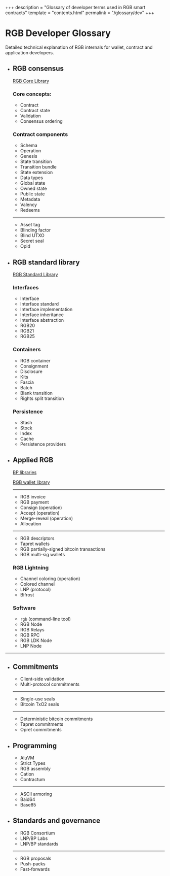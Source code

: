 +++
description = "Glossary of developer terms used in RGB smart contracts"
template = "contents.html"
permalink = "/glossary/dev"
+++

# RGB Developer Glossary

Detailed technical explanation of RGB internals for wallet, contract and application developers.

- ## RGB consensus

  <a href="" class="button inline">RGB Core Library</a>

  ### Core concepts:
  - Contract
  - Contract state
  - Validation
  - Consensus ordering
    
  ### Contract components
  - Schema
  - Operation
  - Genesis
  - State transition
  - Transition bundle
  - State extension
  - Data types
  - Global state
  - Owned state
  - Public state
  - Metadata
  - Valency
  - Redeems

  ---
  
  - Asset tag
  - Blinding factor
  - Blind UTXO
  - Secret seal
  - Opid

- ## RGB standard library

  <a href="" class="button inline">RGB Standard Library</a>

  ### Interfaces

  - Interface
  - Interface standard
  - Interface implementation
  - Interface inheritance
  - Interface abstraction
  - RGB20
  - RGB21
  - RGB25

  ### Containers

  - RGB container
  - Consignment
  - Disclosure
  - Kits
  - Fascia
  - Batch
  - Blank transition
  - Rights split transition

  ### Persistence

  - Stash
  - Stock
  - Index
  - Cache
  - Persistence providers

- ## Applied RGB

  <a href="" class="button inline">BP libraries</a>

  <a href="" class="button inline">RGB wallet library</a>
  
  ---

  - RGB invoice
  - RGB payment
  - Consign (operation)
  - Accept (operation)
  - Merge-reveal (operation)
  - Allocation

  ---

  - RGB descriptors
  - Tapret wallets
  - RGB partially-signed bitcoin transactions
  - RGB multi-sig wallets

  ### RGB Lightning

  - Channel coloring (operation)
  - Colored channel
  - LNP (protocol)
  - Bifrost

  ### Software

  - `rgb` (command-line tool)
  - RGB Node
  - RGB Relays
  - RGB RPC
  - RGB LDK Node
  - LNP Node

---

- ## Commitments

  - Client-side validation
  - Multi-protocol commitments
  ---
  - Single-use seals
  - Bitcoin TxO2 seals
  ---
  - Deterministic bitcoin commitments
  - Tapret commitments
  - Opret commitments

- ## Programming

  - AluVM
  - Strict Types
  - RGB assembly
  - Cation
  - Contractum

  ---

  - ASCII armoring
  - Baid64
  - Base85

- ## Standards and governance

  - RGB Consortium
  - LNP/BP Labs
  - LNP/BP standards
  ---
  - RGB proposals
  - Push-packs
  - Fast-forwards
